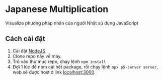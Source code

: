# Japanese Multiplication

Visualize phương pháp nhân của người Nhật sử dụng JavaScript

## Cách cài đặt

1. Cài đặt [NodeJS](https://nodejs.org/en).
2. Clone repo này về máy.
3. Trỏ vào thư mục repo, chạy lệnh ```npm install```
4. Đợi 1 lúc để npm cài hết package, rồi chạy lệnh ```npx p5-server server```, web sẽ được host ở link [localhost:3000](http://localhost:3000).
